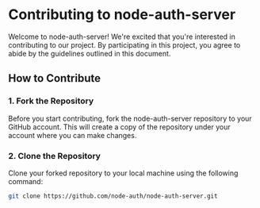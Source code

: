 # Contributing to node-auth-server

Welcome to node-auth-server! We're excited that you're interested in contributing to our project. By participating in this project, you agree to abide by the guidelines outlined in this document.

## How to Contribute

### 1. Fork the Repository

Before you start contributing, fork the node-auth-server repository to your GitHub account. This will create a copy of the repository under your account where you can make changes.

### 2. Clone the Repository

Clone your forked repository to your local machine using the following command:

```bash
git clone https://github.com/node-auth/node-auth-server.git
